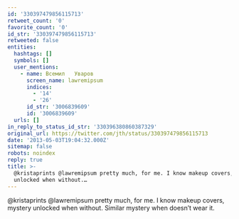 ```yaml
---
id: '330397479856115713'
retweet_count: '0'
favorite_count: '0'
id_str: '330397479856115713'
retweeted: false
entities:
  hashtags: []
  symbols: []
  user_mentions:
    - name: Всемил   Уваров
      screen_name: lawremipsum
      indices:
        - '14'
        - '26'
      id_str: '3006839609'
      id: '3006839609'
  urls: []
in_reply_to_status_id_str: '330396380860387329'
original_url: https://twitter.com/jth/status/330397479856115713
date: '2013-05-03T19:04:32.000Z'
sitemap: false
robots: noindex
reply: true
title: >-
  @kristaprints @lawremipsum pretty much, for me. I know makeup covers, mystery
  unlocked when without.…
---
```


@kristaprints @lawremipsum pretty much, for me. I know makeup covers, mystery unlocked when without. Similar mystery when doesn’t wear it.
